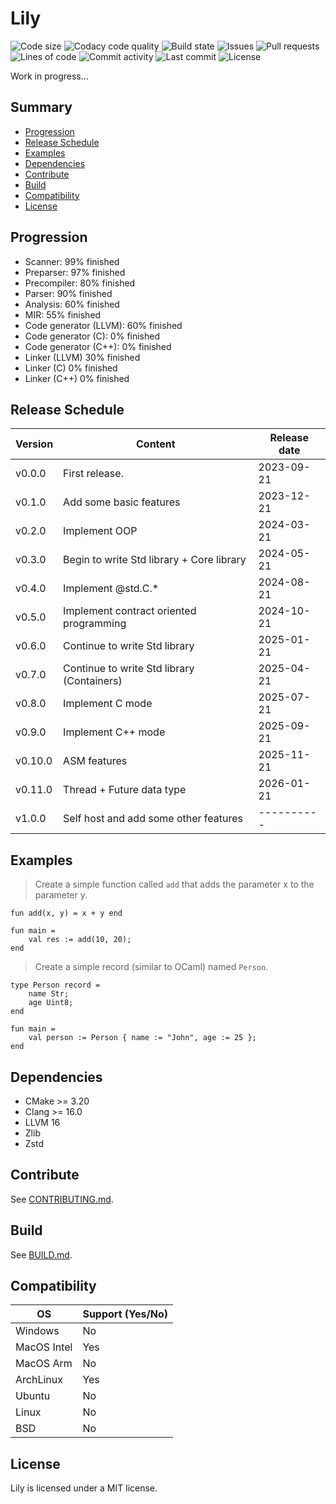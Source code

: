 # Lily

![Code size](https://img.shields.io/github/languages/code-size/thelilylang/lily?style=for-the-badge)
![Codacy code quality](https://img.shields.io/codacy/grade/7f4284cccba541ca9ec576272fa88134?style=for-the-badge)
![Build state](https://img.shields.io/github/actions/workflow/status/thelilylang/lily/cmake.yml?branch=main&style=for-the-badge)
![Issues](https://img.shields.io/github/issues/thelilylang/lily?style=for-the-badge)
![Pull requests](https://img.shields.io/github/issues-pr/thelilylang/lily?style=for-the-badge)
![Lines of code](https://tokei.rs/b1/github/thelilylang/lily?caterogy=code&style=for-the-badge)
![Commit activity](https://img.shields.io/github/commit-activity/w/thelilylang/lily?style=for-the-badge)
![Last commit](https://img.shields.io/github/last-commit/thelilylang/lily?style=for-the-badge)
![License](https://img.shields.io/github/license/thelilylang/lily?style=for-the-badge)

Work in progress...

## Summary

* [Progression](#progression)
* [Release Schedule](#release-schedule)
* [Examples](#examples)
* [Dependencies](#dependencies)
* [Contribute](#contribute)
* [Build](#build)
* [Compatibility](#compatibility)
* [License](#license)

## Progression

- Scanner: 99% finished
- Preparser: 97% finished
- Precompiler: 80% finished
- Parser: 90% finished
- Analysis: 60% finished
- MIR: 55% finished
- Code generator (LLVM): 60% finished
- Code generator (C): 0% finished
- Code generator (C++): 0% finished
- Linker (LLVM) 30% finished
- Linker (C) 0% finished
- Linker (C++) 0% finished

## Release Schedule

| Version | Content                                    | Release date |
|---------|--------------------------------------------|--------------|
| v0.0.0  | First release.                             | 2023-09-21   |
| v0.1.0  | Add some basic features                    | 2023-12-21   |
| v0.2.0  | Implement OOP                              | 2024-03-21   |
| v0.3.0  | Begin to write Std library + Core library  | 2024-05-21   |
| v0.4.0  | Implement @std.C.*                         | 2024-08-21   |
| v0.5.0  | Implement contract oriented programming    | 2024-10-21   |
| v0.6.0  | Continue to write Std library              | 2025-01-21   |
| v0.7.0  | Continue to write Std library (Containers) | 2025-04-21   |
| v0.8.0  | Implement C mode                           | 2025-07-21   |
| v0.9.0  | Implement C++ mode                         | 2025-09-21   |
| v0.10.0 | ASM features                               | 2025-11-21   |
| v0.11.0 | Thread + Future data type                  | 2026-01-21   |
| v1.0.0  | Self host and add some other features      | ----------   |

## Examples

> Create a simple function called `add` that adds the parameter x to the parameter y.

```lily
fun add(x, y) = x + y end

fun main =
    val res := add(10, 20);
end
```

> Create a simple record (similar to OCaml) named `Person`. 

```lily
type Person record =
    name Str;
    age Uint8;
end

fun main =
    val person := Person { name := "John", age := 25 };
end
```

## Dependencies

- CMake >= 3.20
- Clang >= 16.0
- LLVM 16
- Zlib
- Zstd

## Contribute

See [CONTRIBUTING.md](https://github.com/thelilylang/lily/blob/main/CONTRIBUTING.md).

## Build

See [BUILD.md](https://github.com/thelilylang/lily/blob/main/BUILD.md).

## Compatibility

| OS              | Support (Yes/No) |
|-----------------|------------------|
| Windows         | No               |
| MacOS Intel     | Yes              |
| MacOS Arm       | No               |
| ArchLinux       | Yes              |
| Ubuntu          | No               |
| Linux           | No               |
| BSD             | No               |

## License

Lily is licensed under a MIT license.

